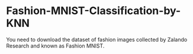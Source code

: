 # Fashion-MNIST-Classification-by-KNN
You need to  download the dataset of fashion images collected by Zalando Research and known as Fashion MNIST.
